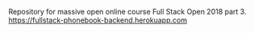 Repository for massive open online course Full Stack Open 2018 part 3.  
https://fullstack-phonebook-backend.herokuapp.com